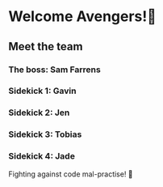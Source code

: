 # Welcome Avengers!🦸

## Meet the team

### The boss: Sam Farrens
### Sidekick 1: Gavin
### Sidekick 2: Jen
### Sidekick 3: Tobias
### Sidekick 4: Jade

Fighting against code mal-practise! 💪
